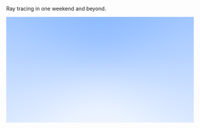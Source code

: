 Ray tracing in one weekend and beyond.

![Image](https://github.com/RomanAkberov/rays/blob/master/output.png)
